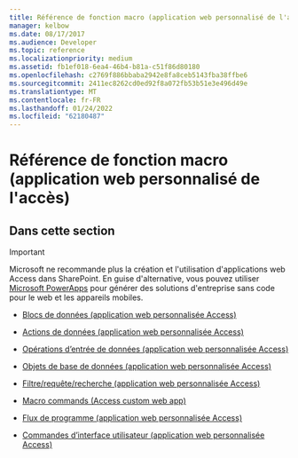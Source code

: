 ```yaml
---
title: Référence de fonction macro (application web personnalisé de l'accès)
manager: kelbow
ms.date: 08/17/2017
ms.audience: Developer
ms.topic: reference
ms.localizationpriority: medium
ms.assetid: fb1ef018-6ea4-46b4-b81a-c51f86d80180
ms.openlocfilehash: c2769f886bbaba2942e8fa8ceb5143fba38ffbe6
ms.sourcegitcommit: 2411ec8262cd0ed92f8a072fb53b51e3e496d49e
ms.translationtype: MT
ms.contentlocale: fr-FR
ms.lasthandoff: 01/24/2022
ms.locfileid: "62180487"
---
```

# <a name="macro-function-reference-access-custom-web-app"></a>Référence de fonction macro (application web personnalisé de l'accès)

## <a name="in-this-section"></a>Dans cette section

> [!IMPORTANT]
> Microsoft ne recommande plus la création et l'utilisation d'applications web Access dans SharePoint. En guise d'alternative, vous pouvez utiliser [Microsoft PowerApps](https://powerapps.microsoft.com/) pour générer des solutions d'entreprise sans code pour le web et les appareils mobiles. 
  
- [Blocs de données (application web personnalisée Access)](data-blocksaccess-custom-web-app.md)
    
- [Actions de données (application web personnalisée Access)](data-actions-access-custom-web-app.md)
    
- [Opérations d’entrée de données (application web personnalisée Access)](data-entry-operations-access-custom-web-app.md)
    
- [Objets de base de données (application web personnalisée Access)](database-objects-access-custom-web-app.md)
    
- [Filtre/requête/recherche (application web personnalisée Access)](filter-query-search-access-custom-web-app.md)
    
- [Macro commands (Access custom web app)](macro-commands-access-custom-web-app.md)
    
- [Flux de programme (application web personnalisée Access)](program-flow-access-custom-web-app.md)
    
- [Commandes d’interface utilisateur (application web personnalisée Access)](user-interface-commands-access-custom-web-app.md)
    

